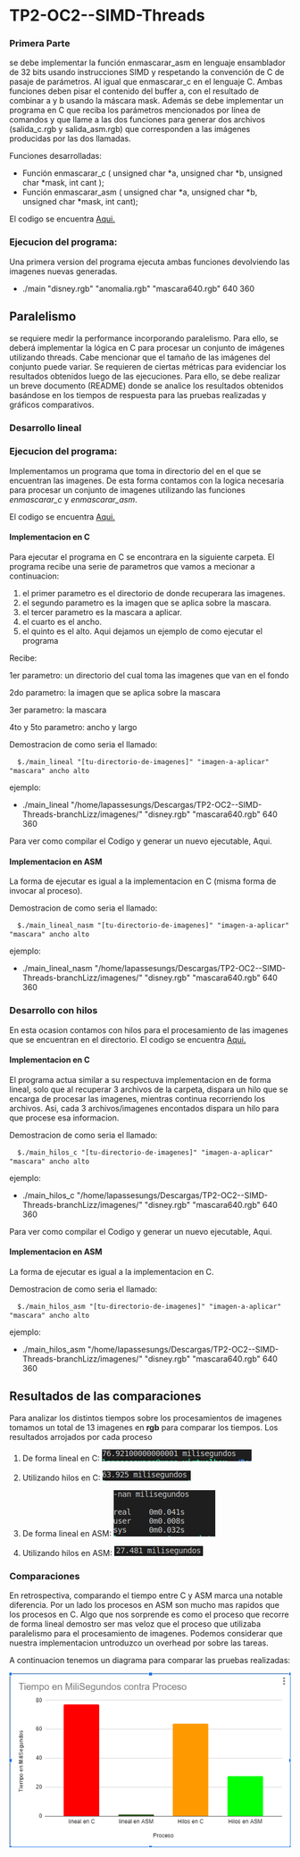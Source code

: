 # TP2-OC2--SIMD-Threads

### Primera Parte
se debe implementar la función enmascarar_asm en lenguaje ensamblador de
32 bits usando instrucciones SIMD y respetando la convención de C de pasaje de parámetros. Al igual
que enmascarar_c en el lenguaje C. Ambas funciones deben pisar el contenido del buffer a, con el
resultado de combinar a y b usando la máscara mask.
Además se debe implementar un programa en C que reciba los parámetros mencionados por
línea de comandos y que llame a las dos funciones para generar dos archivos (salida_c.rgb y
salida_asm.rgb) que corresponden a las imágenes producidas por las dos llamadas.

Funciones desarrolladas:
* Función enmascarar_c ( unsigned char *a, unsigned char *b, unsigned char *mask, int
cant );
* Función enmascarar_asm ( unsigned char *a, unsigned char *b, unsigned char *mask,
int cant);

El codigo se encuentra [Aqui.](https://github.com/LizMoreno/TP2-OC2--SIMD-Threads/tree/master/funciones)

### Ejecucion del programa:
Una primera version del programa ejecuta ambas funciones devolviendo las imagenes nuevas generadas.

* ./main "disney.rgb" "anomalia.rgb" "mascara640.rgb" 640 360

## Paralelismo

se requiere medir la performance incorporando paralelismo. Para ello, se deberá implementar la lógica en C para
procesar un conjunto de imágenes utilizando threads. Cabe mencionar que el tamaño de las
imágenes del conjunto puede variar. Se requieren de ciertas métricas para evidenciar los
resultados obtenidos luego de las ejecuciones. Para ello, se debe realizar un breve documento
(README) donde se analice los resultados obtenidos basándose en los tiempos de respuesta
para las pruebas realizadas y gráficos comparativos.

### Desarrollo lineal

### Ejecucion del programa:
Implementamos un programa que toma in directorio del en el que se encuentran las imagenes. De esta forma contamos con la logica necesaria para procesar un conjunto de imagenes utilizando las funciones *enmascarar_c* y *enmascarar_asm*.

El codigo se encuentra [Aqui.](https://github.com/LizMoreno/TP2-OC2--SIMD-Threads/tree/master/desarollo-lineal)

#### Implementacion en C

Para ejecutar el programa en C se encontrara en la siguiente carpeta. El programa recibe una serie de parametros que vamos a mecionar a continuacion:

1. el primer parametro es el directorio de donde recuperara las imagenes.
2. el segundo parametro es la imagen que se aplica sobre la mascara.
3. el tercer parametro es la mascara a aplicar.
4. el cuarto es el ancho.
5. el quinto es el alto.
Aqui dejamos un ejemplo de como ejecutar el programa

Recibe: 

1er parametro: un directorio del cual toma las imagenes que van en el fondo

2do parametro: la imagen que se aplica sobre la mascara

3er parametro: la mascara

4to y 5to parametro: ancho y largo

Demostracion de como seria el llamado:
```
  $./main_lineal "[tu-directorio-de-imagenes]" "imagen-a-aplicar" "mascara" ancho alto
```
ejemplo:
* ./main_lineal "/home/lapassesungs/Descargas/TP2-OC2--SIMD-Threads-branchLizz/imagenes/" "disney.rgb" "mascara640.rgb" 640 360

Para ver como compilar el Codigo y generar un nuevo ejecutable, Aqui.

#### Implementacion en ASM

La forma de ejecutar es igual a la implementacion en C (misma forma de invocar al proceso).

Demostracion de como seria el llamado:
```
  $./main_lineal_nasm "[tu-directorio-de-imagenes]" "imagen-a-aplicar" "mascara" ancho alto
```
ejemplo:
* ./main_lineal_nasm "/home/lapassesungs/Descargas/TP2-OC2--SIMD-Threads-branchLizz/imagenes/" "disney.rgb" "mascara640.rgb" 640 360

### Desarrollo con hilos
En esta ocasion contamos con hilos para el procesamiento de las imagenes que se encuentran en el directorio.
El codigo se encuentra [Aqui.](https://github.com/LizMoreno/TP2-OC2--SIMD-Threads/tree/master/desarrollo-hilos)

#### Implementacion en C
El programa actua similar a su respectuva implementacion en de forma lineal, solo que al recuperar 3 archivos de la carpeta, dispara un hilo que se encarga de procesar las imagenes, mientras continua recorriendo los archivos. Asi, cada 3 archivos/imagenes encontados dispara un hilo para que procese esa informacion.

Demostracion de como seria el llamado:
```
  $./main_hilos_c "[tu-directorio-de-imagenes]" "imagen-a-aplicar" "mascara" ancho alto
```
ejemplo:
* ./main_hilos_c "/home/lapassesungs/Descargas/TP2-OC2--SIMD-Threads-branchLizz/imagenes/" "disney.rgb" "mascara640.rgb" 640 360

Para ver como compilar el Codigo y generar un nuevo ejecutable, Aqui.

#### Implementacion en ASM

La forma de ejecutar es igual a la implementacion en C.

Demostracion de como seria el llamado:
```
  $./main_hilos_asm "[tu-directorio-de-imagenes]" "imagen-a-aplicar" "mascara" ancho alto
```
ejemplo:
* ./main_hilos_asm "/home/lapassesungs/Descargas/TP2-OC2--SIMD-Threads-branchLizz/imagenes/" "disney.rgb" "mascara640.rgb" 640 360


## Resultados de las comparaciones

Para analizar los distintos tiempos sobre los procesamientos de imagenes tomamos un total de 13 imagenes en **rgb** para comparar los tiempos.
Los resultados arrojados por cada proceso

1. De forma lineal en C:
![alt text](https://github.com/LizMoreno/TP2-OC2--SIMD-Threads/blob/master/img-sources/tiempo-lineal-c.png)

2. Utilizando hilos en C:
![alt text](https://github.com/LizMoreno/TP2-OC2--SIMD-Threads/blob/master/img-sources/tiempo-hilos-c.png)

3. De forma lineal en ASM:
![alt text](https://github.com/LizMoreno/TP2-OC2--SIMD-Threads/blob/master/img-sources/tiempo-lineal-asm.png)

4. Utilizando hilos en ASM:
![alt text](https://github.com/LizMoreno/TP2-OC2--SIMD-Threads/blob/master/img-sources/tiempo-hilos-asm.png)

### Comparaciones
En retrospectiva, comparando el tiempo entre C y ASM marca una notable diferencia. Por un lado los procesos en ASM son mucho mas rapidos que los procesos en C. Algo que nos sorprende es como el proceso que recorre de forma lineal demostro ser mas veloz que el proceso que utilizaba paralelismo para el procesamiento de imagenes. Podemos considerar que nuestra implementacion untroduzco un overhead por sobre las tareas.

A continuacion tenemos un diagrama para comparar las pruebas realizadas:

![alt text](https://github.com/LizMoreno/TP2-OC2--SIMD-Threads/blob/master/img-sources/chart-procesos.png)



